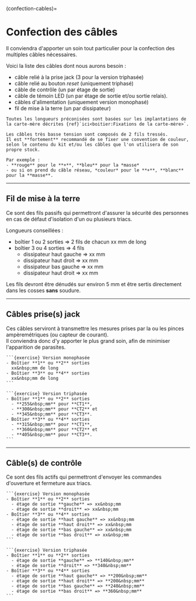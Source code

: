 (confection-cables)=

# Confection des câbles

Il conviendra d'apporter un soin tout particulier pour la confection des multiples câbles nécessaires.  

Voici la liste des câbles dont nous aurons besoin :
- câble relié à la prise jack (3 pour la version triphasée)
- câble relié au bouton *reset* (uniquement triphasé)
- câble de contrôle (un par étage de sortie)
- câble de témoin LED (un par étage de sortie et/ou sortie relais).
- câbles d'alimentation (uniquement version monophasé)
- fil de mise à la terre (un par dissipateur)

```{note}
Toutes les longueurs préconisées sont basées sur les implantations de la carte-mère décrites {ref}`ici<boitier:Fixations de la carte-mère>`.
```

```{admonition} Conseil
Les câbles très basse tension sont composés de 2 fils tressés.  
Il est **fortement** recommandé de se fixer une convention de couleur, selon le contenu du kit et/ou les câbles que l'on utilisera de son propre stock.

Par exemple :
- **rouge** pour le **+**, **bleu** pour la *masse*
- ou si on prend du câble réseau, *couleur* pour le **+**, **blanc** pour la **masse**.
```

---
## Fil de mise à la terre

Ce sont des fils passifs qui permettront d'assurer la sécurité des personnes en cas de défaut d'isolation d'un ou plusieurs triacs.

Longueurs conseillées :
- boîtier 1 ou 2 sorties => 2 fils de chacun xx mm de long
- boîtier 3 ou 4 sorties => 4 fils
  - dissipateur haut gauche => xx&nbsp;mm
  - dissipateur haut droit => xx&nbsp;mm
  - dissipateur bas gauche => xx&nbsp;mm
  - dissipateur haut droit => xx&nbsp;mm

Les fils devront être dénudés sur environ 5&nbsp;mm et être sertis directement dans les cosses **sans** soudure.

---
## Câbles prise(s) jack

Ces câbles serviront à transmettre les mesures prises par la ou les pinces ampèremétriques (ou capteur de courant).  
Il conviendra donc d'y apporter le plus grand soin, afin de minimiser l'apparition de parasites.

````{admonition} Longueurs conseillées
```{exercise} Version monophasée
- Boîtier **1** ou **2** sorties
  xx&nbsp;mm de long
- Boîtier **3** ou **4** sorties
  xx&nbsp;mm de long
```    

```{exercise} Version triphasée
- Boîtier **1** ou **2** sorties
  - **255&nbsp;mm** pour **CT1**,
  - **300&nbsp;mm** pour **CT2** et 
  - **345&nbsp;mm** pour **CT3**.
- Boîtier **3** ou **4** sorties
  - **315&nbsp;mm** pour **CT1**,
  - **360&nbsp;mm** pour **CT2** et
  - **405&nbsp;mm** pour **CT3**.
```
````

---
## Câble(s) de contrôle

Ce sont des fils actifs qui permettront d'envoyer les commandes d'ouverture et fermeture aux triacs.

````{admonition} Longueurs conseillées
```{exercise} Version monophasée
- Boîtier **1** ou **2** sorties
  - étage de sortie **gauche** => xx&nbsp;mm
  - étage de sortie **droit** => xx&nbsp;mm
- Boîtier **3** ou **4** sorties
  - étage de sortie **haut gauche** => xx&nbsp;mm
  - étage de sortie **haut droit** => xx&nbsp;mm
  - étage de sortie **bas gauche** => xx&nbsp;mm
  - étage de sortie **bas droit** => xx&nbsp;mm
```

```{exercise} Version triphasée
- Boîtier **1** ou **2** sorties
  - étage de sortie **gauche** => **140&nbsp;mm**
  - étage de sortie **droit** => **340&nbsp;mm**
- Boîtier **3** ou **4** sorties
  - étage de sortie **haut gauche** => **200&nbsp;mm**
  - étage de sortie **haut droit** => **200&nbsp;mm**
  - étage de sortie **bas gauche** => **240&nbsp;mm**
  - étage de sortie **bas droit** => **360&nbsp;mm**
```
````